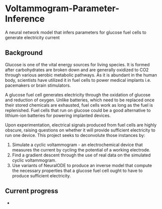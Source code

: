 # Voltammogram-Parameter-Inference
A neural network model that infers parameters for glucose fuel cells to generate electricity current

## Background
Glucose is one of the vital energy sources for living species. It is formed after carbohydrates are broken down and are generally oxidized to CO2 through various aerobic metabolic pathways. As it is abundant in the human body, scientists have utilized it in fuel cells to power medical implants i.e. pacemakers or brain stimulators. 

A glucose fuel cell generates electricity through the oxidation of glucose and reduction of oxygen. Unlike batteries, which need to be replaced once their stored chemicals are exhausted, fuel cells work as long as the fuel is replenished. Fuel cells that run on glucose could be a good alternative to lithium-ion batteries for powering implanted devices. 

Upon experimentation, electrical signals produced from fuel cells are highly obscure, raising questions on whether it will provide sufficient electricity to run one device. This project seeks to deconvolute those instances by:
1. Simulate a cyclic voltammogram - an electrochemical device that measures the current by cycling the potential of a working electrode. 
2. Find a gradient descent through the use of real data on the simulated cyclic voltammogram.
3. Use variants of NeuralODE to produce an inverse model that compute the necessary properties that a glucose fuel cell ought to have to produce sufficient electricity.

## Current progress
- 

